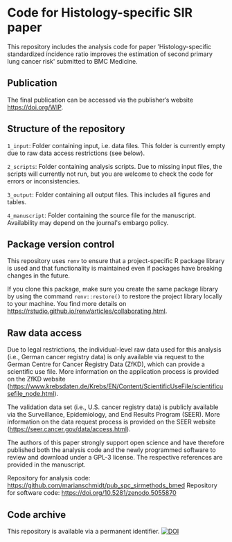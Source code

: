 # Code for Histology-specific SIR paper

This repository includes the analysis code for paper 'Histology-specific standardized incidence ratio improves the estimation of second primary lung cancer risk' submitted to BMC Medicine.


## Publication

The final publication can be accessed via the publisher’s website https://doi.org/WIP.


## Structure of the repository

`1_input`: Folder containing input, i.e. data files. This folder is currently empty due to raw data access restrictions (see below).

`2_scripts`: Folder containing analysis scripts. Due to missing input files, the scripts will currently not run, but you are welcome to check the code for errors or inconsistencies.

`3_output`: Folder containing all output files. This includes all figures and tables.

`4_manuscript`: Folder containing the source file for the manuscript. Availability may depend on the journal's embargo policy.


## Package version control

This repository uses `renv` to ensure that a project-specific R package library is used and that functionality is maintained even if packages have breaking changes in the future.

If you clone this package, make sure you create the same package library by using the command `renv::restore()` to restore the project library locally to your machine.
You find more details on https://rstudio.github.io/renv/articles/collaborating.html.


## Raw data access

Due to legal restrictions, the individual-level raw data used for this analysis (i.e., German cancer registry data) is only available via request to the German Centre for Cancer Registry Data (ZfKD), which can provide a scientific use file. More information on the application process is provided on the ZfKD website (https://www.krebsdaten.de/Krebs/EN/Content/ScientificUseFile/scientificusefile_node.html).

The validation data set (i.e., U.S. cancer registry data) is publicly available via the Surveillance, Epidemiology, and End Results Program (SEER). More information on the data request process is provided on the SEER website (https://seer.cancer.gov/data/access.html).

The authors of this paper strongly support open science and have therefore published both the analysis code and the newly programmed software to review and download under a GPL-3 license. The respective references are provided in the manuscript.

Repository for analysis code: https://github.com/marianschmidt/pub_spc_sirmethods_bmed
Repository for software code: https://doi.org/10.5281/zenodo.5055870


## Code archive

This repository is available via a permanent identifier.
[![DOI](https://zenodo.org/badge/765910283.svg)](https://zenodo.org/doi/10.5281/zenodo.11068786)
